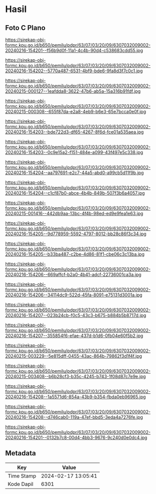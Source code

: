 # Hasil

## Foto C Plano

https://sirekap-obj-formc.kpu.go.id/b650/pemilu/pdpr/63/07/03/20/09/6307032009002-20240216-154201--f56b9d0f-11a1-4c4b-90d4-c538683cdd55.jpg

https://sirekap-obj-formc.kpu.go.id/b650/pemilu/pdpr/63/07/03/20/09/6307032009002-20240216-154202--5770a487-6531-4bf9-bde6-9fa8d3f7c0c1.jpg

https://sirekap-obj-formc.kpu.go.id/b650/pemilu/pdpr/63/07/03/20/09/6307032009002-20240215-000127--1eafdda8-3622-47b6-ab5a-15a316b91fdf.jpg

https://sirekap-obj-formc.kpu.go.id/b650/pemilu/pdpr/63/07/03/20/09/6307032009002-20240215-000308--655f87da-e2a8-4eb9-b6e3-65e7bcca0e0f.jpg

https://sirekap-obj-formc.kpu.go.id/b650/pemilu/pdpr/63/07/03/20/09/6307032009002-20240216-154203--bde722d3-df65-4267-8f6d-fce01a535aea.jpg

https://sirekap-obj-formc.kpu.go.id/b650/pemilu/pdpr/63/07/03/20/09/6307032009002-20240216-154203--0c9e15a2-f151-484e-a099-43f497e5c338.jpg

https://sirekap-obj-formc.kpu.go.id/b650/pemilu/pdpr/63/07/03/20/09/6307032009002-20240216-154204--aa797691-e2c7-44a5-abd0-a99cb5d11f9b.jpg

https://sirekap-obj-formc.kpu.go.id/b650/pemilu/pdpr/63/07/03/20/09/6307032009002-20240216-154204--c1cf87b0-abce-4b4b-849b-507f3b6a4057.jpg

https://sirekap-obj-formc.kpu.go.id/b650/pemilu/pdpr/63/07/03/20/09/6307032009002-20240215-001416--442db9aa-13bc-4f4b-98ed-ed9e9fea1e63.jpg

https://sirekap-obj-formc.kpu.go.id/b650/pemilu/pdpr/63/07/03/20/09/6307032009002-20240216-154205--9d778959-5592-4797-8012-bb28c86f3c34.jpg

https://sirekap-obj-formc.kpu.go.id/b650/pemilu/pdpr/63/07/03/20/09/6307032009002-20240216-154205--b33ba487-c2be-4d86-81f1-cbe06c3c13ba.jpg

https://sirekap-obj-formc.kpu.go.id/b650/pemilu/pdpr/63/07/03/20/09/6307032009002-20240216-154206--669affcf-b2a0-4b41-adcf-22736001ca3a.jpg

https://sirekap-obj-formc.kpu.go.id/b650/pemilu/pdpr/63/07/03/20/09/6307032009002-20240216-154206--34114dc9-522d-45fa-8091-e75131d3001a.jpg

https://sirekap-obj-formc.kpu.go.id/b650/pemilu/pdpr/63/07/03/20/09/6307032009002-20240216-154207--023b24cb-f0c5-43c3-b675-b884b5b8717d.jpg

https://sirekap-obj-formc.kpu.go.id/b650/pemilu/pdpr/63/07/03/20/09/6307032009002-20240216-154207--355854f6-efae-437d-b1d6-0fb04e60f5b2.jpg

https://sirekap-obj-formc.kpu.go.id/b650/pemilu/pdpr/63/07/03/20/09/6307032009002-20240215-003229--5e815dff-0455-43ac-864b-79862f3d1f4f.jpg

https://sirekap-obj-formc.kpu.go.id/b650/pemilu/pdpr/63/07/03/20/09/6307032009002-20240215-003408--b6b28cf3-b35c-4245-b743-1f08d87c7e9e.jpg

https://sirekap-obj-formc.kpu.go.id/b650/pemilu/pdpr/63/07/03/20/09/6307032009002-20240216-154208--1a5571d6-854a-43b9-b354-fbda0eb96965.jpg

https://sirekap-obj-formc.kpu.go.id/b650/pemilu/pdpr/63/07/03/20/09/6307032009002-20240216-154208--d746cab0-119a-47ef-bbd5-3eda4a7276fe.jpg

https://sirekap-obj-formc.kpu.go.id/b650/pemilu/pdpr/63/07/03/20/09/6307032009002-20240216-154201--0132b7c8-00d4-4bb3-9676-9c240d0e0dc4.jpg


## Metadata

| Key        | Value               |
| ---------- | ------------------- |
| Time Stamp | 2024-02-17 13:05:41 |
| Kode Dapil | 6301                |



